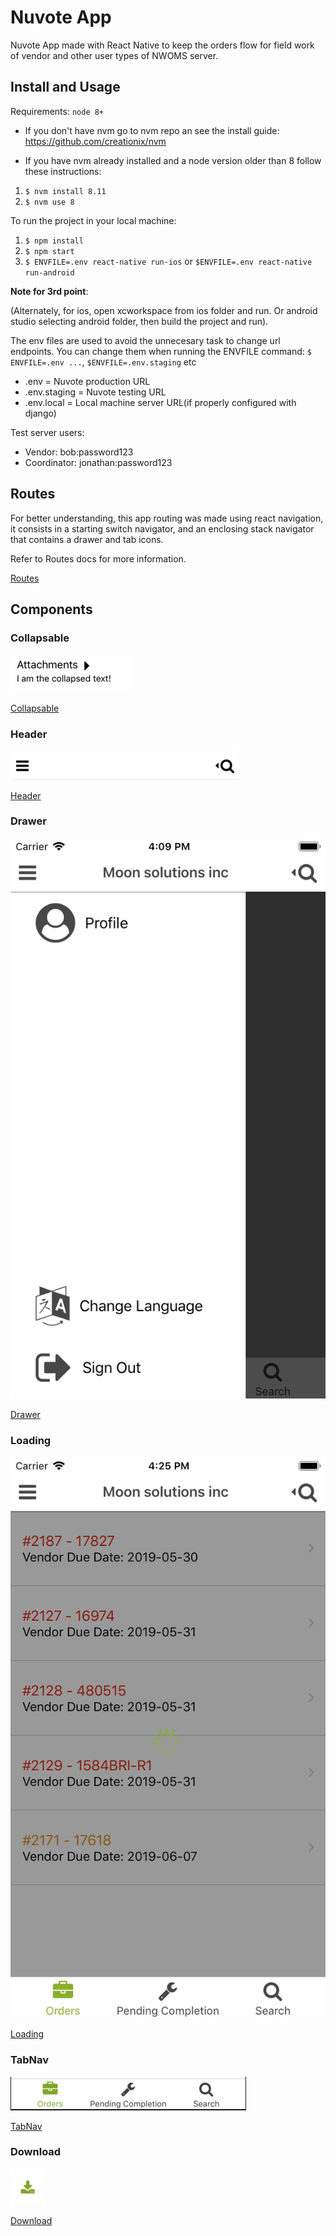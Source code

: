 # Nuvote App

Nuvote App made with React Native to keep the orders flow for field work of vendor and other user types of NWOMS server.

## Install and Usage

Requirements: `node 8+`

- If you don't have nvm go to nvm repo an see the install guide: https://github.com/creationix/nvm

- If you have nvm already installed and a node version older than 8 follow these instructions:

1. `$ nvm install 8.11`
2. `$ nvm use 8`

To run the project in your local machine:

1. `$ npm install`
2. `$ npm start`
3. `$ ENVFILE=.env react-native run-ios` or `$ENVFILE=.env react-native run-android`

**Note for 3rd point**:

(Alternately, for ios, open xcworkspace from ios folder and run. Or android studio selecting android folder, then build the project and run).

The env files are used to avoid the unnecesary task to change url endpoints. You can change them when running the ENVFILE command: `$ ENVFILE=.env ...`, `$ENVFILE=.env.staging` etc

- .env = Nuvote production URL
- .env.staging = Nuvote testing URL
- .env.local = Local machine server URL(if properly configured with django)

Test server users:

- Vendor: bob:password123
- Coordinator: jonathan:password123

## Routes

For better understanding, this app routing was made using react navigation, it consists in a starting switch navigator, and an enclosing stack navigator that contains a drawer and tab icons.

Refer to Routes docs for more information.

[Routes](./src/routes/docs.md)


## Components

### Collapsable

![Collapsable](./src/components/Collapsable/img/Collapsable.png)

[Collapsable](./src/components/Collapsable/docs.md)

### Header

![Header](./src/components/Header/img/Header.png)

[Header](./src/components/Header/docs.md)

### Drawer
![Drawer](./src/components/Drawer/img/Drawer.png)

[Drawer](./src/components/Drawer/docs.md)

### Loading

![Loading](./src/components/Loading/img/Loading.png)

[Loading](./src/components/Loading/docs.md)

### TabNav

![TabNav](./src/components/TabNav/img/TabNav.png)

[TabNav](./src/components/TabNav/docs.md)

### Download

![Download](./src/components/Download/img/Icon.png)

[Download](./src/components/Download/docs.md)